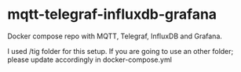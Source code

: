 # mqtt-telegraf-influxdb-grafana
Docker compose repo with MQTT, Telegraf, InfluxDB and Grafana.

I used /tig folder for this setup. If you are going to use an other folder; please update accordingly in docker-compose.yml
